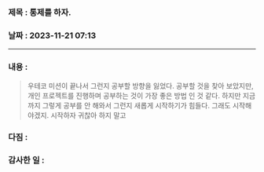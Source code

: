 ### 제목 :  통제를 하자.

### 날짜 : 2023-11-21 07:13

----

### 내용 :
> 우테코 미션이 끝나서 그런지 공부할 방향을 잃었다.
> 공부할 것을 찾아 보았지만, 개인 프로젝트를 진행하며 공부하는 것이 가장 좋은 방법 인 것 같다.
> 하지만 지금까지 그렇게 공부를 안 해와서 그런지 새롭게 시작하기가 힘들다.
> 그래도 시작해야겠지.
> 시작하자 귀찮아 하지 말고

### 다짐 :
>
### 감사한 일 :
>